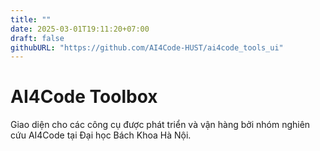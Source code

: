 ```yaml
---
title: ""
date: 2025-03-01T19:11:20+07:00
draft: false
githubURL: "https://github.com/AI4Code-HUST/ai4code_tools_ui"
---
```


# AI4Code Toolbox

Giao diện cho các công cụ được phát triển và vận hàng bởi nhóm nghiên cứu AI4Code tại Đại học Bách Khoa Hà Nội.